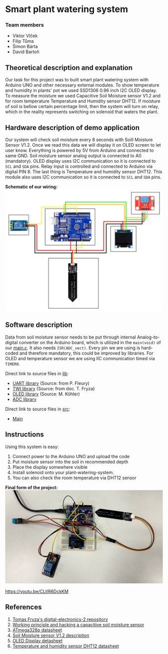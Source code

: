 # Smart plant watering system

### Team members

* Viktor Vlček 
* Filip Tůma 
* Šimon Bárta 
* David Bartoň 

## Theoretical description and explanation

Our task for this project was to built smart plant watering system with Arduino UNO and other necessary external modules. To show temperature and humidity in plants' pot we used SSD1306 0.96 inch I2C OLED display. To measure the moisture we used Capacitive Soil Moisture sensor V1.2 and for room temperature Temperature and Humidity sensor DHT12. If moisture of soil is bellow certain percentage limit, then the system will turn on relay, which in the reality represents switching on solenoid that waters the plant.

## Hardware description of demo application

Our system will check soil moisture every 8 seconds with Soill Moisture Sensor V1.2. Once we read this data we will display it on OLED screen to let user know. Everything is powered by 5V from Arduino and connected to same GND. Soil moisture sensor analog output is connected to A0 (mandatory). OLED display uses I2C communication so it is connected to `SCL` and `SDA` pins. Relay input is controlled and connected to Arduino via digital PIN 8. The last thing is Temperature and humidity sensor DHT12. This module also uses I2C communication so it is connected to `SCL` and `SDA` pins.

**Schematic of our wiring:**
![Schematics](Schematics/UNO_schem.PNG)

## Software description

Data from soil moisture sensor needs to be put through internal Analog-to-digital converter on the Arduino board, which is utilized in the `main(void)` of our [main.c](src/main.c). It also needs `ISR(ADC_vect)`. Every pin we are using is hard-coded and therefore mandatory, this could be improved by libraries. For OLED and temperature sensor we are using IIC communication timed via `TIMER0`.

Direct link to source files in [lib](https://github.com/FilipTuma2001/DE2/tree/main/Moisture_sensor/lib):
- [UART library](lib/uart) (Source: from P. Fleury)
- [TWI library](lib/twi) (Source: from doc. T. Fryza)
- [OLED library](lib/oled) (Source: M. Köhler)
- [ADC library](lib/adc)

Direct link to source files in [src](https://github.com/FilipTuma2001/DE2/tree/main/Moisture_sensor/src):
- [Main](src/main.c)


## Instructions

Using this system is easy:
1. Connect power to the Arduino UNO and upload the code
2. Put moisture sensor into the soil in recommended depth
3. Place the display somewhere visible
4. Install solenoid onto your plant-watering-system.
5. You can also check the room temperature via DHT12 sensor

**Final form of the project:**
![Photos](Photos/Completed%20project.jpeg)

https://youtu.be/CLtIR6DckKM

## References

1. [Tomas Fryza's digital-electronics-2 repository](https://github.com/tomas-fryza/digital-electronics-2/tree/master)
2. [Working principle and hacking a capacitive soil moisture sensor](https://thecavepearlproject.org/2020/10/27/hacking-a-capacitive-soil-moisture-sensor-for-frequency-output/)
3. [ATmega328p datasheet](https://ww1.microchip.com/downloads/en/DeviceDoc/Atmel-7810-Automotive-Microcontrollers-ATmega328P_Datasheet.pdf)
4. [Soil Moisture sensor V1.2 description](https://www.robotics.org.za/CAP-SW-12)
5. [OLED Display detasheet](https://cdn-shop.adafruit.com/datasheets/SSD1306.pdf)
6. [Temperature and humidity sensor DHT12 datasheet](https://datasheetspdf.com/pdf-file/1147840/Aosong/DHT12/1)
